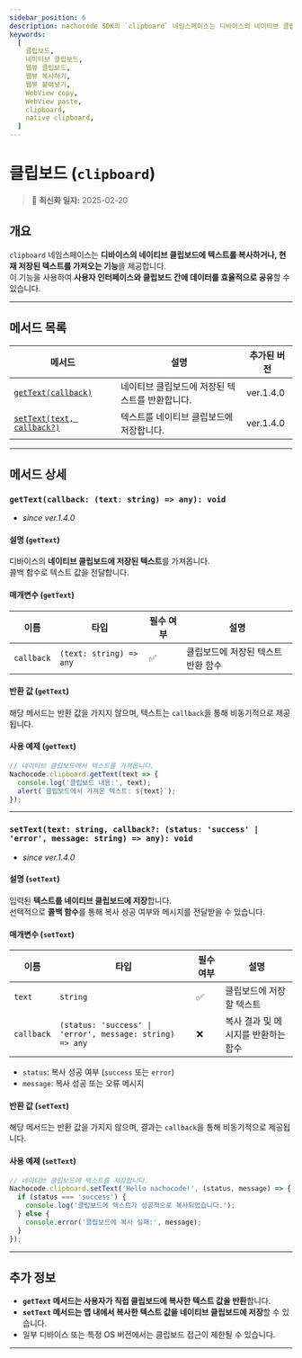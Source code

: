 ```yaml
---
sidebar_position: 6
description: nachocode SDK의 `clipboard` 네임스페이스는 디바이스의 네이티브 클립보드와 데이터를 쉽게 주고받을 수 있는 기능을 제공합니다.
keywords:
  [
    클립보드,
    네이티브 클립보드,
    웹뷰 클립보드,
    웹뷰 복사하기,
    웹뷰 붙여넣기,
    WebView copy,
    WebView paste,
    clipboard,
    native clipboard,
  ]
---
```


# 클립보드 (`clipboard`)

> 🔔 **최신화 일자:** 2025-02-20

## **개요**

`clipboard` 네임스페이스는 **디바이스의 네이티브 클립보드에 텍스트를 복사하거나, 현재 저장된 텍스트를 가져오는 기능**을 제공합니다.  
이 기능을 사용하여 **사용자 인터페이스와 클립보드 간에 데이터를 효율적으로 공유**할 수 있습니다.

---

## **메서드 목록**

| 메서드                                                                                                    | 설명                                            | 추가된 버전 |
| --------------------------------------------------------------------------------------------------------- | ----------------------------------------------- | ----------- |
| [`getText(callback)`](#gettextcallback-text-string--any-void)                                             | 네이티브 클립보드에 저장된 텍스트를 반환합니다. | ver.1.4.0   |
| [`setText(text, callback?)`](#settexttext-string-callback-status-success--error-message-string--any-void) | 텍스트를 네이티브 클립보드에 저장합니다.        | ver.1.4.0   |

---

## **메서드 상세**

### **`getText(callback: (text: string) => any): void`**

- _since ver.1.4.0_

#### 설명 (`getText`)

디바이스의 **네이티브 클립보드에 저장된 텍스트**를 가져옵니다.  
콜백 함수로 텍스트 값을 전달합니다.

#### 매개변수 (`getText`)

| 이름       | 타입                    | 필수 여부 | 설명                               |
| ---------- | ----------------------- | --------- | ---------------------------------- |
| `callback` | `(text: string) => any` | ✅        | 클립보드에 저장된 텍스트 반환 함수 |

#### 반환 값 (`getText`)

해당 메서드는 반환 값을 가지지 않으며, 텍스트는 `callback`을 통해 비동기적으로 제공됩니다.

#### 사용 예제 (`getText`)

```javascript
// 네이티브 클립보드에서 텍스트를 가져옵니다.
Nachocode.clipboard.getText(text => {
  console.log('클립보드 내용:', text);
  alert(`클립보드에서 가져온 텍스트: ${text}`);
});
```

---

### **`setText(text: string, callback?: (status: 'success' | 'error', message: string) => any): void`**

- _since ver.1.4.0_

#### 설명 (`setText`)

입력된 **텍스트를 네이티브 클립보드에 저장**합니다.  
선택적으로 **콜백 함수**를 통해 복사 성공 여부와 메시지를 전달받을 수 있습니다.

#### 매개변수 (`setText`)

| 이름       | 타입                                                     | 필수 여부 | 설명                                |
| ---------- | -------------------------------------------------------- | --------- | ----------------------------------- |
| `text`     | `string`                                                 | ✅        | 클립보드에 저장할 텍스트            |
| `callback` | `(status: 'success' \| 'error', message: string) => any` | ❌        | 복사 결과 및 메시지를 반환하는 함수 |

- `status`: 복사 성공 여부 (`success` 또는 `error`)
- `message`: 복사 성공 또는 오류 메시지

#### 반환 값 (`setText`)

해당 메서드는 반환 값을 가지지 않으며, 결과는 `callback`을 통해 비동기적으로 제공됩니다.

#### 사용 예제 (`setText`)

```javascript
// 네이티브 클립보드에 텍스트를 저장합니다.
Nachocode.clipboard.setText('Hello nachocode!', (status, message) => {
  if (status === 'success') {
    console.log('클립보드에 텍스트가 성공적으로 복사되었습니다.');
  } else {
    console.error('클립보드에 복사 실패:', message);
  }
});
```

---

## **추가 정보**

- **`getText` 메서드는 사용자가 직접 클립보드에 복사한 텍스트 값을 반환**합니다.
- **`setText` 메서드는 앱 내에서 복사한 텍스트 값을 네이티브 클립보드에 저장**할 수 있습니다.
- 일부 디바이스 또는 특정 OS 버전에서는 클립보드 접근이 제한될 수 있습니다.

---
